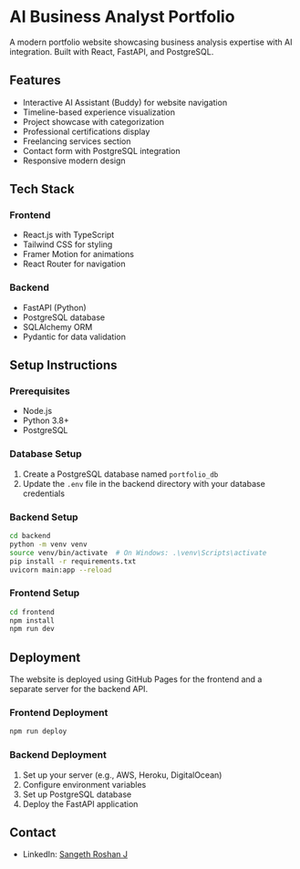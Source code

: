 # AI Business Analyst Portfolio

A modern portfolio website showcasing business analysis expertise with AI integration. Built with React, FastAPI, and PostgreSQL.

## Features

- Interactive AI Assistant (Buddy) for website navigation
- Timeline-based experience visualization
- Project showcase with categorization
- Professional certifications display
- Freelancing services section
- Contact form with PostgreSQL integration
- Responsive modern design

## Tech Stack

### Frontend
- React.js with TypeScript
- Tailwind CSS for styling
- Framer Motion for animations
- React Router for navigation

### Backend
- FastAPI (Python)
- PostgreSQL database
- SQLAlchemy ORM
- Pydantic for data validation

## Setup Instructions

### Prerequisites
- Node.js
- Python 3.8+
- PostgreSQL

### Database Setup
1. Create a PostgreSQL database named `portfolio_db`
2. Update the `.env` file in the backend directory with your database credentials

### Backend Setup
```bash
cd backend
python -m venv venv
source venv/bin/activate  # On Windows: .\venv\Scripts\activate
pip install -r requirements.txt
uvicorn main:app --reload
```

### Frontend Setup
```bash
cd frontend
npm install
npm run dev
```

## Deployment

The website is deployed using GitHub Pages for the frontend and a separate server for the backend API.

### Frontend Deployment
```bash
npm run deploy
```

### Backend Deployment
1. Set up your server (e.g., AWS, Heroku, DigitalOcean)
2. Configure environment variables
3. Set up PostgreSQL database
4. Deploy the FastAPI application

## Contact

- LinkedIn: [Sangeth Roshan J](www.linkedin.com/in/sangeth-roshan-j-11070418a)
